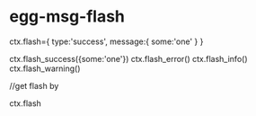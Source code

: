 # egg-msg-flash
ctx.flash={
  type:'success',
  message:{
    some:'one'
  }
}

ctx.flash_success({some:'one'})
ctx.flash_error()
ctx.flash_info()
ctx.flash_warning()

//get flash by

ctx.flash